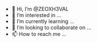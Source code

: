 - 👋 Hi, I’m @ZEOXH3VAL
- 👀 I’m interested in ...
- 🌱 I’m currently learning ...
- 💞️ I’m looking to collaborate on ...
- 📫 How to reach me ...

<!---
ZEOXH3VAL/ZEOXH3VAL is a ✨ special ✨ repository because its `README.md` (this file) appears on your GitHub profile.
You can click the Preview link to take a look at your changes.
--->
